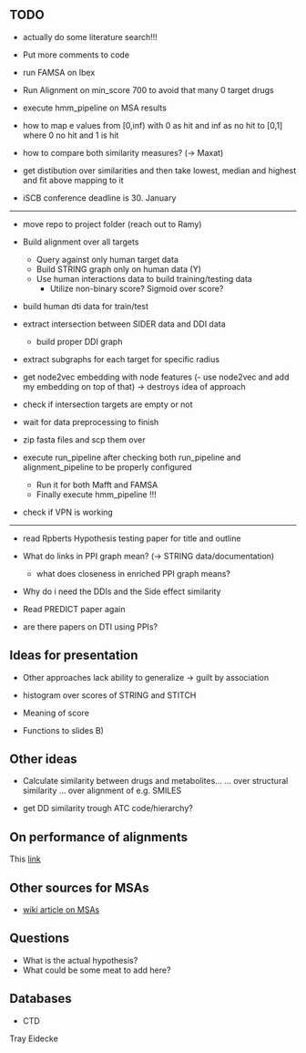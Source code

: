 ## TODO

- actually do some literature search!!!

- Put more comments to code

- run FAMSA on Ibex

- Run Alignment on min_score 700 to avoid that many 0 target drugs
- execute hmm_pipeline on MSA results

- how to map e values from [0,inf) with 0 as hit and inf as no hit to [0,1] where 0 no hit and 1 is hit
- how to compare both similarity measures? (-> Maxat)


- get distibution over similarities and then take lowest, median and highest and fit above mapping to it

- iSCB conference deadline is 30. January



--------------------------------------------------------------------
- move repo to project folder (reach out to Ramy)

- Build alignment over all targets
  - Query against only human target data
  - Build STRING graph only on human data (Y)
  - Use human interactions data to build training/testing data
    - Utilize non-binary score? Sigmoid over score?

- build human dti data for train/test
- extract intersection between SIDER data and DDI data
  - build proper DDI graph

- extract subgraphs for each target for specific radius
- get node2vec embedding with node features
(- use node2vec and add my embedding on top of that) -> destroys idea of approach

- check if intersection targets are empty or not

- wait for data preprocessing to finish
- zip fasta files and scp them over
- execute run\_pipeline after checking both run\_pipeline and alignment\_pipeline to
be properly configured
  - Run it for both Mafft and FAMSA
  - Finally execute hmm\_pipeline !!! 

- check if VPN is working
---------------------------------------------------
- read Rpberts Hypothesis testing paper for title and outline

- What do links in PPI graph mean? (-> STRING data/documentation)
  - what does closeness in enriched PPI graph means?
- Why do i need the DDIs and the Side effect similarity

- Read PREDICT paper again

- are there papers on DTI using PPIs?



## Ideas for presentation

- Other approaches lack ability to generalize -> guilt by association

- histogram over scores of STRING and STITCH
- Meaning of score 
- Functions to slides B)


## Other ideas

- Calculate similarity between drugs and metabolites...
	... over structural similarity
	... over alignment of e.g. SMILES

- get DD similarity trough ATC code/hierarchy?

## On performance of alignments

This [link](https://www.ebi.ac.uk/Tools/msa/)

## Other sources for MSAs

- [wiki article on MSAs](https://en.wikipedia.org/wiki/List_of_sequence_alignment_software#Multiple_sequence_alignment)

## Questions



- What is the actual hypothesis? 
- What could be some meat to add here?
## Databases

- CTD

Tray Eidecke

